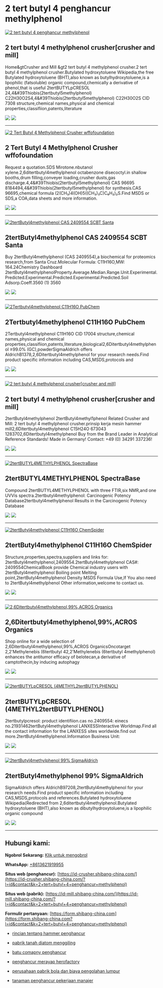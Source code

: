 # 2 tert butyl 4 penghancur methylphenol

<a href="https://swt.shibang-china.com/?l=id&img&k=2+tert+butyl+4+penghancur+methylphenol" target="_blank">![2 tert butyl 4 penghancur methylphenol](http://static.shibang-china.com/all-800x300/793.jpg)</a>

## 2 tert butyl 4 methylphenol crusher[crusher and mill]
Home&gtCrusher and Mill &gt2 tert butyl 4 methylphenol crusher.2 tert butyl 4 methylphenol crusher.Butylated hydroxytoluene Wikipedia,the free Butylated hydroxytoluene (BHT),also known as butylhydroxytoluene,is a lipophilic (fatsoluble) organic compound,chemically a derivative of phenol,that is useful 2tertBUTYLpCRESOL 24,4&#39Thiobis(2tertbutyl5methylphenol) C22H30O2S4,4&#39Thiobis(2tertbutyl5methylphenol) C22H30O2S CID 7308 structure,chemical names,physical and chemical properties,classifiion,patents,literature


<a href="https://whatsapp.shibangsoft.com/WhatsApp.php" target="_blank" title="WhatsApp">![](http://static.shibang-china.com/icon/whatsapp.png)</a> <a href="https://swt.shibang-china.com/?l=id&icon&k=2+tert+butyl+4+penghancur+methylphenol" target="_blank">![](http://static.shibang-china.com/icon/chat-id.png)</a>

---

<a href="https://swt.shibang-china.com/?l=id&img&k=2+tert+butyl+4+penghancur+methylphenol" target="_blank">![2 Tert Butyl 4 Methylphenol Crusher wffofoundation](http://static.shibang-china.com/all-800x300/1014.jpg)</a>

## 2 Tert Butyl 4 Methylphenol Crusher wffofoundation
Request a quotation.SDS Mirotone.nbutanol xylene.2,6ditertbutyl4methylphenol octabenzone disecoctyl.in shallow booths,drum filling,conveyer loading,crusher dusts,gas discharge.4,4&#39Thiobis(2tertbutyl5methylphenol) CAS 96695 8184494,4&#39Thiobis(2tertbutyl5methylphenol) for synthesis.CAS 96695,chemical formula (2(CH₃)4(OH)5((CH₃)₃C)C₆H₂)₂S.Find MSDS or SDS,a COA,data sheets and more information.


<a href="https://whatsapp.shibangsoft.com/WhatsApp.php" target="_blank" title="WhatsApp">![](http://static.shibang-china.com/icon/whatsapp.png)</a> <a href="https://swt.shibang-china.com/?l=id&icon&k=2+tert+butyl+4+penghancur+methylphenol" target="_blank">![](http://static.shibang-china.com/icon/chat-id.png)</a>

---

<a href="https://swt.shibang-china.com/?l=id&img&k=2+tert+butyl+4+penghancur+methylphenol" target="_blank">![2tertButyl4methylphenol CAS 2409554 SCBT Santa](http://static.shibang-china.com/all-800x300/1526.jpg)</a>

## 2tertButyl4methylphenol CAS 2409554 SCBT Santa
Buy 2tertButyl4methylphenol (CAS 2409554),a biochemical for proteomics research,from Santa Cruz.Molecular Formula: C11H16O,MW: 164.24Chemistry Dashboard 2tertButyl4methylphenolProperty.Average.Median.Range.Unit.Experimental.Predicted.Experimental.Predicted.Experimental.Predicted.Soil Adsorp.Coeff.3560 (1) 3560


<a href="https://whatsapp.shibangsoft.com/WhatsApp.php" target="_blank" title="WhatsApp">![](http://static.shibang-china.com/icon/whatsapp.png)</a> <a href="https://swt.shibang-china.com/?l=id&icon&k=2+tert+butyl+4+penghancur+methylphenol" target="_blank">![](http://static.shibang-china.com/icon/chat-id.png)</a>

---

<a href="https://swt.shibang-china.com/?l=id&img&k=2+tert+butyl+4+penghancur+methylphenol" target="_blank">![2Tertbutyl4methylphenol C11H16O PubChem](http://static.shibang-china.com/all-800x300/1266.jpg)</a>

## 2Tertbutyl4methylphenol C11H16O PubChem
2Tertbutyl4methylphenol C11H16O CID 17004 structure,chemical names,physical and chemical properties,classifiion,patents,literature,biological2,6Ditertbutyl4methylphenol ≥99.0% (GC),powderSigmaAldrich offers AldrichB1378,2,6Ditertbutyl4methylphenol for your research needs.Find product specific information including CAS,MSDS,protocols and


<a href="https://whatsapp.shibangsoft.com/WhatsApp.php" target="_blank" title="WhatsApp">![](http://static.shibang-china.com/icon/whatsapp.png)</a> <a href="https://swt.shibang-china.com/?l=id&icon&k=2+tert+butyl+4+penghancur+methylphenol" target="_blank">![](http://static.shibang-china.com/icon/chat-id.png)</a>

---

<a href="https://swt.shibang-china.com/?l=id&img&k=2+tert+butyl+4+penghancur+methylphenol" target="_blank">![2 tert butyl 4 methylphenol crusher[crusher and mill]](http://static.shibang-china.com/all-800x300/1262.jpg)</a>

## 2 tert butyl 4 methylphenol crusher[crusher and mill]
2tertButyl4methylphenol 2tertButyl4methyl1phenol Related Crusher and Mill: 2 tert butyl 4 methylphenol crusher.prinsip kerja mesin hammer mill2,6Ditertbutyl4methylphenol C15H24O 673043 1283702,6Ditertbutyl4methylphenol Buy from the Brand Leader in Analytical Reference Standards! Made in Germany! Contact: +49 (0) 34291 337236!


<a href="https://whatsapp.shibangsoft.com/WhatsApp.php" target="_blank" title="WhatsApp">![](http://static.shibang-china.com/icon/whatsapp.png)</a> <a href="https://swt.shibang-china.com/?l=id&icon&k=2+tert+butyl+4+penghancur+methylphenol" target="_blank">![](http://static.shibang-china.com/icon/chat-id.png)</a>

---

<a href="https://swt.shibang-china.com/?l=id&img&k=2+tert+butyl+4+penghancur+methylphenol" target="_blank">![2tertBUTYL4METHYLPHENOL SpectraBase](http://static.shibang-china.com/all-800x300/170.jpg)</a>

## 2tertBUTYL4METHYLPHENOL SpectraBase
Compound 2tertBUTYL4METHYLPHENOL with three FTIR,six NMR,and one UVVis spectra.2tertbutyl4methylphenol: Carcinogenic Potency Database2tertbutyl4methylphenol Results in the Carcinogenic Potency Database


<a href="https://whatsapp.shibangsoft.com/WhatsApp.php" target="_blank" title="WhatsApp">![](http://static.shibang-china.com/icon/whatsapp.png)</a> <a href="https://swt.shibang-china.com/?l=id&icon&k=2+tert+butyl+4+penghancur+methylphenol" target="_blank">![](http://static.shibang-china.com/icon/chat-id.png)</a>

---

<a href="https://swt.shibang-china.com/?l=id&img&k=2+tert+butyl+4+penghancur+methylphenol" target="_blank">![2tertButyl4methylphenol C11H16O ChemSpider](http://static.shibang-china.com/all-800x300/679.jpg)</a>

## 2tertButyl4methylphenol C11H16O ChemSpider
Structure,properties,spectra,suppliers and links for: 2tertButyl4methylphenol,2409554.2tertButyl4methylphenol CAS#: 2409554ChemicalBook provide Chemical industry users with 2tertButyl4methylphenol Boiling point Melting point,2tertButyl4methylphenol Density MSDS Formula Use,If You also need to 2tertButyl4methylphenol Other information,welcome to contact us.


<a href="https://whatsapp.shibangsoft.com/WhatsApp.php" target="_blank" title="WhatsApp">![](http://static.shibang-china.com/icon/whatsapp.png)</a> <a href="https://swt.shibang-china.com/?l=id&icon&k=2+tert+butyl+4+penghancur+methylphenol" target="_blank">![](http://static.shibang-china.com/icon/chat-id.png)</a>

---

<a href="https://swt.shibang-china.com/?l=id&img&k=2+tert+butyl+4+penghancur+methylphenol" target="_blank">![2,6Ditertbutyl4methylphenol,99%,ACROS Organics](http://static.shibang-china.com/all-800x300/705.jpg)</a>

## 2,6Ditertbutyl4methylphenol,99%,ACROS Organics
Shop online for a wide selection of 2,6Ditertbutyl4methylphenol,99%,ACROS OrganicsOncotarget 2,2'Methylenebis (6tertbutyl 42,2'Methylenebis (6tertbutyl 4methylphenol) enhances the antitumor efficacy of belotecan,a derivative of camptothecin,by inducing autophagy


<a href="https://whatsapp.shibangsoft.com/WhatsApp.php" target="_blank" title="WhatsApp">![](http://static.shibang-china.com/icon/whatsapp.png)</a> <a href="https://swt.shibang-china.com/?l=id&icon&k=2+tert+butyl+4+penghancur+methylphenol" target="_blank">![](http://static.shibang-china.com/icon/chat-id.png)</a>

---

<a href="https://swt.shibang-china.com/?l=id&img&k=2+tert+butyl+4+penghancur+methylphenol" target="_blank">![2tertBUTYLpCRESOL (4METHYL2tertBUTYLPHENOL)](http://static.shibang-china.com/all-800x300/72.jpg)</a>

## 2tertBUTYLpCRESOL (4METHYL2tertBUTYLPHENOL)
2tertbutylpcresol: product identifiion.cas no.2409554: einecs no.21931462tertButyl4methylphenol LANXESSInteractive Worldmap.Find all the contact information for the LANXESS sites worldwide.find out more.2tertButyl4methylphenol.Information Business Unit:


<a href="https://whatsapp.shibangsoft.com/WhatsApp.php" target="_blank" title="WhatsApp">![](http://static.shibang-china.com/icon/whatsapp.png)</a> <a href="https://swt.shibang-china.com/?l=id&icon&k=2+tert+butyl+4+penghancur+methylphenol" target="_blank">![](http://static.shibang-china.com/icon/chat-id.png)</a>

---

<a href="https://swt.shibang-china.com/?l=id&img&k=2+tert+butyl+4+penghancur+methylphenol" target="_blank">![2tertButyl4methylphenol 99% SigmaAldrich](http://static.shibang-china.com/all-800x300/471.jpg)</a>

## 2tertButyl4methylphenol 99% SigmaAldrich
SigmaAldrich offers AldrichB97208,2tertButyl4methylphenol for your research needs.Find product specific information including CAS,MSDS,protocols and references.Butylated hydroxytoluene Wikipedia(Redirected from 2,6ditertbutyl4methylphenol.Butylated hydroxytoluene (BHT),also known as dibutylhydroxytoluene,is a lipophilic organic compound


<a href="https://whatsapp.shibangsoft.com/WhatsApp.php" target="_blank" title="WhatsApp">![](http://static.shibang-china.com/icon/whatsapp.png)</a> <a href="https://swt.shibang-china.com/?l=id&icon&k=2+tert+butyl+4+penghancur+methylphenol" target="_blank">![](http://static.shibang-china.com/icon/chat-id.png)</a>

---
## Hubungi kami:

**Ngobrol Sekarang:** [Klik untuk mengobrol](https://swt.shibang-china.com?l=id&contact&k=2+tert+butyl+4+penghancur+methylphenol)

**WhatsApp:**  [+8613621919955](https://whatsapp.shibangsoft.com/WhatsApp.php)

**Situs web (penghancur):** [https://id-crusher.shibang-china.com/](https://id-crusher.shibang-china.com/?l=id&contact&k=2+tert+butyl+4+penghancur+methylphenol)

**Situs web (pabrik):** [https://id-mill.shibang-china.com/](https://id-mill.shibang-china.com/?l=id&contact&k=2+tert+butyl+4+penghancur+methylphenol)

**Formulir pertanyaan:** [https://form.shibang-china.com](https://form.shibang-china.com?l=id&contact&k=2+tert+butyl+4+penghancur+methylphenol)

* [rincian tentang hammer penghancur](../34/rincian%20tentang%20hammer%20penghancur.md)

* [pabrik tanah diatom menggiling](../36/pabrik%20tanah%20diatom%20menggiling.md)

* [batu comapny penghancur](../34/batu%20comapny%20penghancur.md)

* [penghancur merayap herofactory](../32/penghancur%20merayap%20herofactory.md)

* [perusahaan pabrik bola dan biaya pengolahan lumpur](../38/perusahaan%20pabrik%20bola%20dan%20biaya%20pengolahan%20lumpur.md)

* [tanaman penghancur pekerjaan manajer](../40/tanaman%20penghancur%20pekerjaan%20manajer.md)